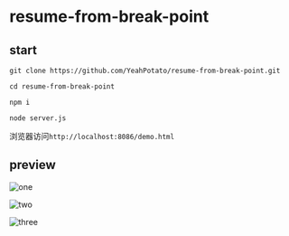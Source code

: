 # resume-from-break-point

## start

`git clone https://github.com/YeahPotato/resume-from-break-point.git`

`cd resume-from-break-point`

`npm i`

`node server.js`

浏览器访问`http://localhost:8086/demo.html`

## preview

![one](https://note.youdao.com/yws/public/resource/8d1a01bca1080621612e85b670d66622/xmlnote/WEBRESOURCE70a0e5dae0bf52ff1c7bc348e8954dba/155)

![two](https://note.youdao.com/yws/public/resource/8d1a01bca1080621612e85b670d66622/xmlnote/WEBRESOURCEde42dc426af5dec7027c52c52eae36bb/153)

![three](https://note.youdao.com/yws/public/resource/8d1a01bca1080621612e85b670d66622/xmlnote/WEBRESOURCE95fc8a7d07f0fb0e66beaa1422fdded7/157)
